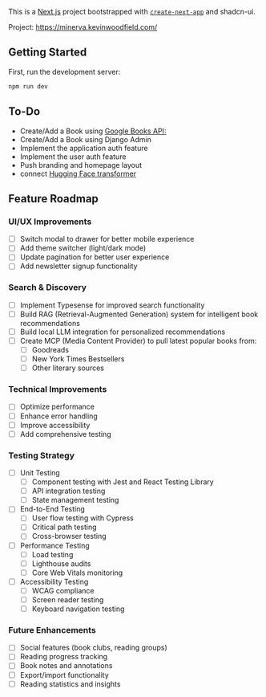 This is a [Next.js](https://nextjs.org/) project bootstrapped with [`create-next-app`](https://github.com/vercel/next.js/tree/canary/packages/create-next-app) and shadcn-ui.

Project: https://minerva.kevinwoodfield.com/

## Getting Started

First, run the development server:

```bash
npm run dev
```

## To-Do

- Create/Add a Book using [Google Books API:](https://developers.google.com/books)
- Create/Add a Book using Django Admin
- Implement the application auth feature
- Implement the user auth feature
- Push branding and homepage layout
- connect [Hugging Face transformer](https://huggingface.co/)

## Feature Roadmap

### UI/UX Improvements

- [ ] Switch modal to drawer for better mobile experience
- [ ] Add theme switcher (light/dark mode)
- [ ] Update pagination for better user experience
- [ ] Add newsletter signup functionality

### Search & Discovery

- [ ] Implement Typesense for improved search functionality
- [ ] Build RAG (Retrieval-Augmented Generation) system for intelligent book recommendations
- [ ] Build local LLM integration for personalized recommendations
- [ ] Create MCP (Media Content Provider) to pull latest popular books from:
  - [ ] Goodreads
  - [ ] New York Times Bestsellers
  - [ ] Other literary sources

### Technical Improvements

- [ ] Optimize performance
- [ ] Enhance error handling
- [ ] Improve accessibility
- [ ] Add comprehensive testing

### Testing Strategy

- [ ] Unit Testing
  - [ ] Component testing with Jest and React Testing Library
  - [ ] API integration testing
  - [ ] State management testing
- [ ] End-to-End Testing
  - [ ] User flow testing with Cypress
  - [ ] Critical path testing
  - [ ] Cross-browser testing
- [ ] Performance Testing
  - [ ] Load testing
  - [ ] Lighthouse audits
  - [ ] Core Web Vitals monitoring
- [ ] Accessibility Testing
  - [ ] WCAG compliance
  - [ ] Screen reader testing
  - [ ] Keyboard navigation testing

### Future Enhancements

- [ ] Social features (book clubs, reading groups)
- [ ] Reading progress tracking
- [ ] Book notes and annotations
- [ ] Export/import functionality
- [ ] Reading statistics and insights
